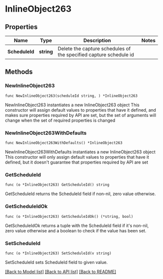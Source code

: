 # InlineObject263

## Properties

Name | Type | Description | Notes
------------ | ------------- | ------------- | -------------
**ScheduleId** | **string** | Delete the capture schedules of the specified capture schedule id | 

## Methods

### NewInlineObject263

`func NewInlineObject263(scheduleId string, ) *InlineObject263`

NewInlineObject263 instantiates a new InlineObject263 object
This constructor will assign default values to properties that have it defined,
and makes sure properties required by API are set, but the set of arguments
will change when the set of required properties is changed

### NewInlineObject263WithDefaults

`func NewInlineObject263WithDefaults() *InlineObject263`

NewInlineObject263WithDefaults instantiates a new InlineObject263 object
This constructor will only assign default values to properties that have it defined,
but it doesn't guarantee that properties required by API are set

### GetScheduleId

`func (o *InlineObject263) GetScheduleId() string`

GetScheduleId returns the ScheduleId field if non-nil, zero value otherwise.

### GetScheduleIdOk

`func (o *InlineObject263) GetScheduleIdOk() (*string, bool)`

GetScheduleIdOk returns a tuple with the ScheduleId field if it's non-nil, zero value otherwise
and a boolean to check if the value has been set.

### SetScheduleId

`func (o *InlineObject263) SetScheduleId(v string)`

SetScheduleId sets ScheduleId field to given value.



[[Back to Model list]](../README.md#documentation-for-models) [[Back to API list]](../README.md#documentation-for-api-endpoints) [[Back to README]](../README.md)


